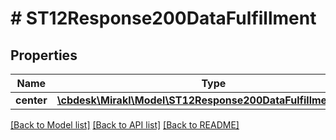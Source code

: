 # # ST12Response200DataFulfillment

## Properties

Name | Type | Description | Notes
------------ | ------------- | ------------- | -------------
**center** | [**\cbdesk\Mirakl\Model\ST12Response200DataFulfillmentCenter**](ST12Response200DataFulfillmentCenter.md) |  | [optional]

[[Back to Model list]](../../README.md#models) [[Back to API list]](../../README.md#endpoints) [[Back to README]](../../README.md)
